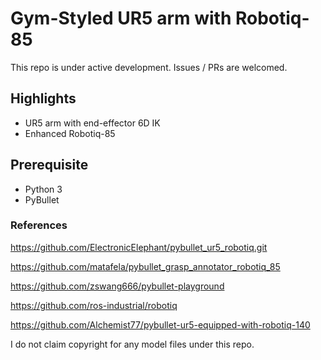 # Gym-Styled UR5 arm with Robotiq-85

This repo is under active development. Issues / PRs are welcomed.

## Highlights

- UR5 arm with end-effector 6D IK
- Enhanced Robotiq-85

## Prerequisite
- Python 3
- PyBullet

###  References
https://github.com/ElectronicElephant/pybullet_ur5_robotiq.git

https://github.com/matafela/pybullet_grasp_annotator_robotiq_85

https://github.com/zswang666/pybullet-playground

https://github.com/ros-industrial/robotiq

https://github.com/Alchemist77/pybullet-ur5-equipped-with-robotiq-140

I do not claim copyright for any model files under this repo.
